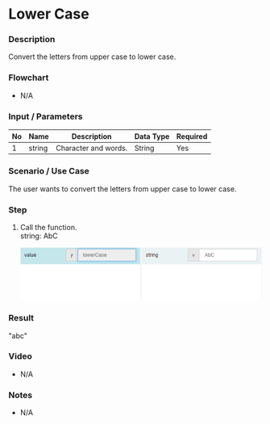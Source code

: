 ﻿# Lower Case


### Description

Convert the letters from upper case to lower case.

### Flowchart

- N/A 

### Input / Parameters

| No | Name | Description | Data Type | Required |
| ------ | ------ | ------ |------ | ------ |
| 1 | string | Character and words. | String | Yes |

### Scenario / Use Case

The user wants to convert the letters from upper case to lower case.</br>

### Step

1. Call the function.<br>
    string: AbC<br />

   ![](lowerCase-step-1.png?raw=true)

### Result

"abc"

### Video

- N/A

<!--[![Video](http://i.imgur.com/Ot5DWAW.png)](https://youtu.be/StTqXEQ2l-Y?t=35s)-->

### Notes

- N/A
